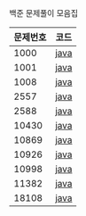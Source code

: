 백준 문제풀이 모음집

|문제번호|코드|
|---|---|
|1000|[java](1000/1000.java)|
|1001|[java](1000/1001.java)|
|1008|[java](1000/1008.java)|
|2557|[java](2500/2557.java)|
|2588|[java](2500/2588.java)|
|10430|[java](10000/10430.java)|
|10869|[java](10000/10869.java)|
|10926|[java](10000/10926.java)|
|10998|[java](10000/10998.java)|
|11382|[java](11000/11382.java)|
|18108|[java](18000/18108.java)|

